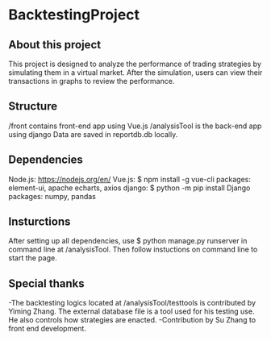 # BacktestingProject

## About this project
This project is designed to analyze the performance of trading strategies by simulating them in a virtual market. After the simulation, users can view their transactions in graphs to review the performance.

## Structure
/front contains front-end app using Vue.js
/analysisTool is the back-end app using django
Data are saved in reportdb.db locally.

## Dependencies
Node.js: https://nodejs.org/en/
Vue.js: $ npm install -g vue-cli
packages: element-ui, apache echarts, axios
django: $ python -m pip install Django
packages: numpy, pandas

## Insturctions
After setting up all dependencies, use
$ python manage.py runserver 
in command line at /analysisTool.
Then follow instuctions on command line to start the page.

## Special thanks
-The backtesting logics located at /analysisTool/testtools is contributed by Yiming Zhang. The external database file is a tool used for his testing use. He also controls how strategies are enacted.
-Contribution by Su Zhang to front end development.
